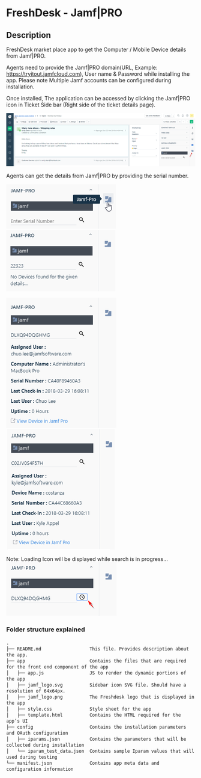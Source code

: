 # FreshDesk - Jamf|PRO

## Description

FreshDesk market place app to get the Computer / Mobile Device details from Jamf|PRO.

Agents need to provide the Jamf|PRO domain(URL, Example: https://tryitout.jamfcloud.com), User name & Password while installing the app. Please note Multiple Jamf accounts can be configured during installation.

Once installed, The application can be accessed by clicking the Jamf|PRO icon in Ticket Side bar (Right side of the ticket details page).

![Freshdesk Tickets](page.png)

Agents can get the details from Jamf|PRO by providing the serial number.

![Freshdesk Tickets](image1.png) ![Freshdesk Tickets](image2.png)

![Freshdesk Tickets](image3.png) ![Freshdesk Tickets](image4.png)

Note: Loading Icon will be displayed while search is in progress...
![Freshdesk Tickets](image5.png)

### Folder structure explained

    .
    ├── README.md                  This file. Provides description about the app.
    ├── app                        Contains the files that are required for the front end component of the app
    │   ├── app.js                 JS to render the dynamic portions of the app
    │   ├── jamf_logo.svg          Sidebar icon SVG file. Should have a resolution of 64x64px.
    │   ├── jamf_logo.png          The Freshdesk logo that is displayed in the app
    │   ├── style.css              Style sheet for the app
    │   ├── template.html          Contains the HTML required for the app’s UI
    ├── config                     Contains the installation parameters and OAuth configuration
    │   ├── iparams.json           Contains the parameters that will be collected during installation
    │   └── iparam_test_data.json  Contains sample Iparam values that will used during testing
    └── manifest.json              Contains app meta data and configuration information
